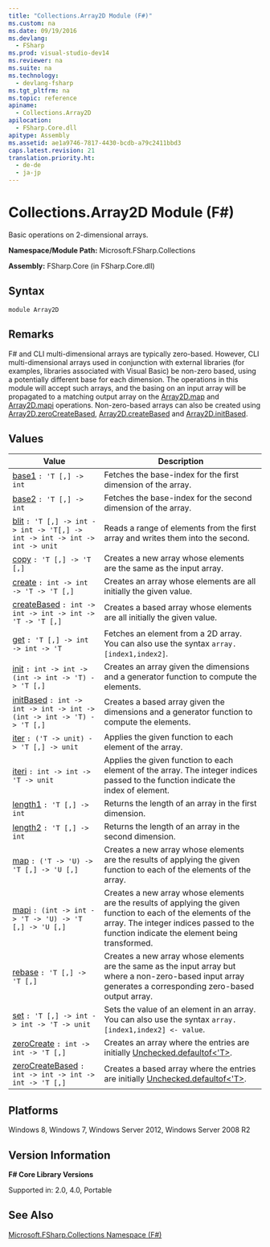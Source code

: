 ```yaml
---
title: "Collections.Array2D Module (F#)"
ms.custom: na
ms.date: 09/19/2016
ms.devlang: 
  - FSharp
ms.prod: visual-studio-dev14
ms.reviewer: na
ms.suite: na
ms.technology: 
  - devlang-fsharp
ms.tgt_pltfrm: na
ms.topic: reference
apiname: 
  - Collections.Array2D
apilocation: 
  - FSharp.Core.dll
apitype: Assembly
ms.assetid: ae1a9746-7817-4430-bcdb-a79c2411bbd3
caps.latest.revision: 21
translation.priority.ht: 
  - de-de
  - ja-jp
---
```

# Collections.Array2D Module (F#)
Basic operations on 2-dimensional arrays.  
  
 **Namespace/Module Path:** Microsoft.FSharp.Collections  
  
 **Assembly:** FSharp.Core (in FSharp.Core.dll)  
  
## Syntax  
  
```  
module Array2D  
```  
  
## Remarks  
 F# and CLI multi-dimensional arrays are typically zero-based. However, CLI multi-dimensional arrays used in conjunction with external libraries (for examples, libraries associated with Visual Basic) be non-zero based, using a potentially different base for each dimension. The operations in this module will accept such arrays, and the basing on an input array will be propagated to a matching output array on the [Array2D.map](../vs140/Array2D.map--T--U--Function--F#-.md) and [Array2D.mapi](../vs140/Array2D.mapi--T--U--Function--F#-.md) operations. Non-zero-based arrays can also be created using [Array2D.zeroCreateBased](../Topic/Array2D.zeroCreateBased%3C'T%3E%20Function%20\(F%23\).md), [Array2D.createBased](../Topic/Array2D.createBased%3C'T%3E%20Function%20\(F%23\).md) and [Array2D.initBased](../vs140/Array2D.initBased--T--Function--F#-.md).  
  
## Values  
  
|Value|Description|  
|-----------|-----------------|  
|[base1](../vs140/Array2D.base1--T--Function--F#-.md)  `: 'T [,] -> int`|Fetches the base-index for the first dimension of the array.|  
|[base2](../vs140/Array2D.base2--T--Function--F#-.md)  `: 'T [,] -> int`|Fetches the base-index for the second dimension of the array.|  
|[blit](../vs140/Array2D.blit--T--Function--F#-.md)  `: 'T [,] -> int -> int -> 'T[,] -> int -> int -> int -> int -> unit`|Reads a range of elements from the first array and writes them into the second.|  
|[copy](../vs140/Array2D.copy--T--Function--F#-.md)  `: 'T [,] -> 'T [,]`|Creates a new array whose elements are the same as the input array.|  
|[create](../vs140/Array2D.create--T--Function--F#-.md)  `: int -> int -> 'T -> 'T [,]`|Creates an array whose elements are all initially the given value.|  
|[createBased](../Topic/Array2D.createBased%3C'T%3E%20Function%20\(F%23\).md)  `: int -> int -> int -> int -> 'T -> 'T [,]`|Creates a based array whose elements are all initially the given value.|  
|[get](../Topic/Array2D.get%3C'T%3E%20Function%20\(F%23\).md)  `: 'T [,] -> int -> int -> 'T`|Fetches an element from a 2D array. You can also use the syntax `array.[index1,index2]`.|  
|[init](../Topic/Array2D.init%3C'T%3E%20Function%20\(F%23\).md)  `: int -> int -> (int -> int -> 'T) -> 'T [,]`|Creates an array given the dimensions and a generator function to compute the elements.|  
|[initBased](../vs140/Array2D.initBased--T--Function--F#-.md)  `: int -> int -> int -> int -> (int -> int -> 'T) -> 'T [,]`|Creates a based array given the dimensions and a generator function to compute the elements.|  
|[iter](../vs140/Array2D.iter--T--Function--F#-.md)  `: ('T -> unit) -> 'T [,] -> unit`|Applies the given function to each element of the array.|  
|[iteri](../vs140/Array2D.iteri--T--Function--F#-.md) `: int -> int -> 'T -> unit`|Applies the given function to each element of the array. The integer indices passed to the function indicate the index of element.|  
|[length1](../vs140/Array2D.length1--T--Function--F#-.md)  `: 'T [,] -> int`|Returns the length of an array in the first dimension.|  
|[length2](../vs140/Array2D.length2--T--Function--F#-.md)  `: 'T [,] -> int`|Returns the length of an array in the second dimension.|  
|[map](../vs140/Array2D.map--T--U--Function--F#-.md)  `: ('T -> 'U) -> 'T [,] -> 'U [,]`|Creates a new array whose elements are the results of applying the given function to each of the elements of the array.|  
|[mapi](../vs140/Array2D.mapi--T--U--Function--F#-.md)  `: (int -> int -> 'T -> 'U) -> 'T [,] -> 'U [,]`|Creates a new array whose elements are the results of applying the given function to each of the elements of the array. The integer indices passed to the function indicate the element being transformed.|  
|[rebase](../vs140/Array2D.rebase--T--Function--F#-.md)  `: 'T [,] -> 'T [,]`|Creates a new array whose elements are the same as the input array but where a non-zero-based input array generates a corresponding zero-based output array.|  
|[set](../vs140/Array2D.set--T--Function--F#-.md)  `: 'T [,] -> int -> int -> 'T -> unit`|Sets the value of an element in an array. You can also use the syntax `array.[index1,index2] <- value`.|  
|[zeroCreate](../Topic/Array2D.zeroCreate%3C'T%3E%20Function%20\(F%23\).md)  `: int -> int -> 'T [,]`|Creates an array where the entries are initially [Unchecked.defaultof<'T>](../vs140/Unchecked.defaultof--T--Type-Function--F#-.md).|  
|[zeroCreateBased](../Topic/Array2D.zeroCreateBased%3C'T%3E%20Function%20\(F%23\).md)  `: int -> int -> int -> int -> 'T [,]`|Creates a based array where the entries are initially [Unchecked.defaultof<'T>](../vs140/Unchecked.defaultof--T--Type-Function--F#-.md).|  
  
## Platforms  
 Windows 8, Windows 7, Windows Server 2012, Windows Server 2008 R2  
  
## Version Information  
 **F# Core Library Versions**  
  
 Supported in: 2.0, 4.0, Portable  
  
## See Also  
 [Microsoft.FSharp.Collections Namespace (F#)](../Topic/Microsoft.FSharp.Collections%20Namespace%20\(F%23\).md)